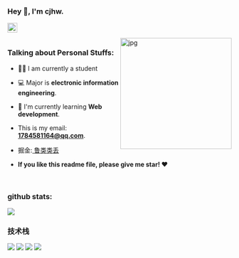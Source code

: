 ### Hey 👋, I'm cjhw.

<a href="https://github.com/cjhw/">
  <img align="left" alt="Github" width="22px" src="https://cdn.jsdelivr.net/npm/simple-icons@v3/icons/github.svg" />
</a>

<br />
<br />

<img align="right" alt="jpg" width="250px" src="https://cdn.jsdelivr.net/gh/Jackyu-1999/CDN-Static@main/熊猫.jpg" />

### **Talking about Personal Stuffs:**

- 👨‍🏛 I am currently a student
- 💻 Major is **electronic information engineering**.
- 🌱 I'm currently learning **Web development**. 
- This is my email: **1784581164@qq.com**.
- 掘金:<a href="https://juejin.cn/user/1662924342429416"> 鲁类类丢 </a>

- **If you like this readme file, please give me star! ❤️**

<br />

### **github stats:**

![](https://ssr-contributions-svg.vercel.app/_/cjhw?chart=3dbar&gap=0.6&scale=2&gradient=true&flatten=2&animation=wave&animation_duration=3&animation_delay=0.03&animation_amplitude=24&animation_frequency=0.1&animation_wave_center=19_3&format=svg&weeks=40&theme=green&widget_size=medium)

### 技术栈

<code><img src="https://img.shields.io/badge/typescript-%23007ACC.svg?style=for-the-badge&logo=typescript&logoColor=white"/></code>
<code><img src="https://img.shields.io/badge/vuejs-%2335495e.svg?style=for-the-badge&logo=vuedotjs&logoColor=%234FC08D"/></code>
<code><img src="https://img.shields.io/badge/react-%2320232a.svg?style=for-the-badge&logo=react&logoColor=%2361DAFB"/></code>
<code><img src="https://img.shields.io/badge/node.js-6DA55F?style=for-the-badge&logo=node.js&logoColor=white"/></code>

